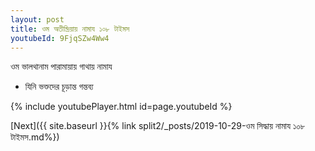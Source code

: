 ```yaml
---
layout: post
title: ওম অতীন্দ্রিয়ায় নামায ১০৮ টাইমস
youtubeId: 9FjqSZw4Ww4
---
```

 
 
 ওম ভালথানাম পারামায়ায় গাথায় নামায  
 
 -  যিনি ভক্তদের চূড়ান্ত গন্তব্য 
 
  
 
  
 
 
 
 
 
 


{% include youtubePlayer.html id=page.youtubeId %}
 
[Next]({{ site.baseurl }}{% link  split2/_posts/2019-10-29-ওম সিদ্ধায় নামায ১০৮ টাইমস.md%})
 

